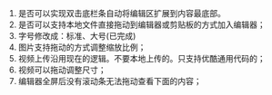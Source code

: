 
 1. 是否可以实现双击底栏条自动将编辑区扩展到内容最底部。
 2. 是否可以支持本地文件直接拖动到编辑器或剪贴板的方式加入编辑器；
 3. 字号修改成：标准、大号(已完成)
 4. 图片支持拖动的方式调整缩放比例；
 5. 视频上传沿用现在的逻辑。不要本地上传的。只支持优酷通用代码的；
 6. 视频可以拖动调整尺寸；
 7. 编辑器全屏后没有滚动条无法拖动查看下面的内容；
